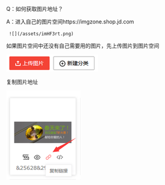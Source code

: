 Q：如何获取图片地址？

A：进入自己的图片空间https://imgzone.shop.jd.com

     ![](/assets/imHF3rt.png)

如果图片空间中还没有自己需要用的图片，先上传图片到图片空间

![](/assets/imfdl0t.png)

复制图片地址

![](/assets/ifl2rt.png)



